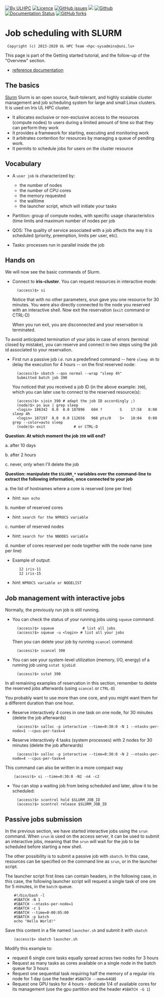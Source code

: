 [![By ULHPC](https://img.shields.io/badge/by-ULHPC-blue.svg)](https://hpc.uni.lu) [![Licence](https://img.shields.io/badge/license-GPL--3.0-blue.svg)](http://www.gnu.org/licenses/gpl-3.0.html) [![GitHub issues](https://img.shields.io/github/issues/ULHPC/tutorials.svg)](https://github.com/ULHPC/tutorials/issues/) [![](https://img.shields.io/badge/slides-PDF-red.svg)](https://github.com/ULHPC/tutorials/raw/devel/beginners/slides.pdf) [![Github](https://img.shields.io/badge/sources-github-green.svg)](https://github.com/ULHPC/tutorials/tree/devel/beginners/) [![Documentation Status](http://readthedocs.org/projects/ulhpc-tutorials/badge/?version=latest)](http://ulhpc-tutorials.readthedocs.io/en/latest/beginners/) [![GitHub forks](https://img.shields.io/github/stars/ULHPC/tutorials.svg?style=social&label=Star)](https://github.com/ULHPC/tutorials)

# Job scheduling with SLURM

     Copyright (c) 2013-2020 UL HPC Team <hpc-sysadmins@uni.lu>

This page is part of the Getting started tutorial, and the follow-up of the "Overview" section.

* [reference documentation](https://hpc.uni.lu/users/docs/slurm.html)

## The basics

[Slurm](https://slurm.schedmd.com/) Slurm is an open source, fault-tolerant, and highly scalable cluster management and job scheduling system for large and small Linux clusters. It is used on Iris UL HPC cluster.

* It allocates exclusive or non-exclusive access to the resources (compute nodes) to users during a limited amount of time so that they can perform they work
* It provides a framework for starting, executing and monitoring work
* It arbitrates contention for resources by managing a queue of pending work.
* It permits to schedule jobs for users on the cluster resource

## Vocabulary

* A `user job` is characterized by:

    * the number of nodes
    * the number of CPU cores
    * the memory requested
    * the walltime
    * the launcher script, which will initiate your tasks


* Partition: group of compute nodes, with specific usage characteristics (time limits and maximum number of nodes per job

* QOS: The quality of service associated with a job affects the way it is scheduled (priority, preemption, limits per user, etc).

* Tasks: processes run in parallel inside the job

## Hands on

We will now see the basic commands of Slurm.

* Connect to **iris-cluster**. You can request resources in interactive mode:

        (access)$> si

  Notice that with no other parameters, srun gave you one resource for 30 minutes. You were also directly connected to the node you reserved with an interactive shell.
  Now exit the reservation (`exit` command or CTRL-D)

  When you run exit, you are disconnected and your reservation is terminated.

To avoid anticipated termination of your jobs in case of errors (terminal closed by mistake),
you can reserve and connect in two steps using the job id associated to your reservation.

* First run a passive job _i.e._ run a predefined command -- here `sleep 4h` to delay the execution for 4 hours -- on the first reserved node:

        (access)$> sbatch --qos normal --wrap "sleep 4h"
        Submitted batch job 390

  You noticed that you received a job ID (in the above example: `390`), which you can later use to connect to the reserved resource(s):

        (access)$> sjoin 390 # adapt the job ID accordingly ;)
        (node)$> ps aux | grep sleep
        <login> 186342  0.0  0.0 107896   604 ?        S    17:58   0:00 sleep 4h
        <login> 187197  0.0  0.0 112656   968 pts/0    S+   18:04   0:00 grep --color=auto sleep
        (node)$> exit             # or CTRL-D

**Question: At which moment the job `390` will end?**

a. after 10 days

b. after 2 hours

c. never, only when I'll delete the job

**Question: manipulate the `$SLURM_*` variables over the command-line to extract the following information, once connected to your job**

a. the list of hostnames where a core is reserved (one per line)
   * _hint_: `man echo`

b. number of reserved cores
   * _hint_: `search for the NPROCS variable`

c. number of reserved nodes
   * _hint_: `search for the NNODES variable`

d. number of cores reserved per node together with the node name (one per line)
   * Example of output:

            12 iris-11
            12 iris-15

   * _hint_: `NPROCS variable or NODELIST`


## Job management with interactive jobs 

Normally, the previously run job is still running.

* You can check the status of your running jobs using `squeue` command:

        (access)$> squeue             # list all jobs
        (access)$> squeue -u <login> # list all your jobs

  Then you can delete your job by running `scancel` command:

        (access)$> scancel 390


* You can see your system-level utilization (memory, I/O, energy) of a running job using `sstat $jobid`:

        (access)$> sstat 390

In all remaining examples of reservation in this section, remember to delete the reserved jobs afterwards (using `scancel` or `CTRL-D`)

You probably want to use more than one core, and you might want them for a different duration than one hour.

* Reserve interactively 4 cores in one task on one node, for 30 minutes (delete the job afterwards)

        (access)$> salloc -p interactive --time=0:30:0 -N 1 --ntasks-per-node=1 --cpus-per-task=4

* Reserve interactively 4 tasks (system processes) with 2 nodes for 30 minutes (delete the job afterwards)

        (access)$> salloc -p interactive --time=0:30:0 -N 2 --ntasks-per-node=4 --cpus-per-task=4

This command can also be written in a more compact way

        (access)$> si --time=0:30:0 -N2 -n4 -c2


* You can stop a waiting job from being scheduled and later, allow it to be scheduled:

        (access)$> scontrol hold $SLURM_JOB_ID
        (access)$> scontrol release $SLURM_JOB_ID

## Passive jobs submission

In the previous section, we have started interactive jobs using the `srun` command.
When `srun` is used on the access server, it can be used to submit an interactive jobs, meaning that the `srun` will wait for the job to be scheduled before starting a new shell.

The other possibility is to submit a passive job with `sbatch`.
In this case, resources can be specified on the command line as `srun`, or in the launcher script.

The launcher script first lines can contain headers, in the following case, in this case, the following launcher script will request a single task of one ore for 5 minutes, in the `batch` queue.

        #!/bin/bash -l
        #SBATCH -N 1
        #SBATCH --ntasks-per-node=1
        #SBATCH -c 1
        #SBATCH --time=0-00:05:00
        #SBATCH -p batch
        echo "Hello World!"

Save this content in a file named `launcher.sh` and submit it with `sbatch`

        (access)$> sbatch launcher.sh

Modify this example to:

* request 6 single core tasks equally spread across two nodes for 3 hours
* Request as many tasks as cores available on a single node in the batch queue for 3 hours
* Request one sequential task requiring half the memory of a regular iris node for 1 day (use the header `#SBATCH --mem=64GB`)
* Request one GPU tasks for 4 hours - dedicate 1/4 of available cores for its management (use the gpu partition and the header `#SBATCH -G 1`)
